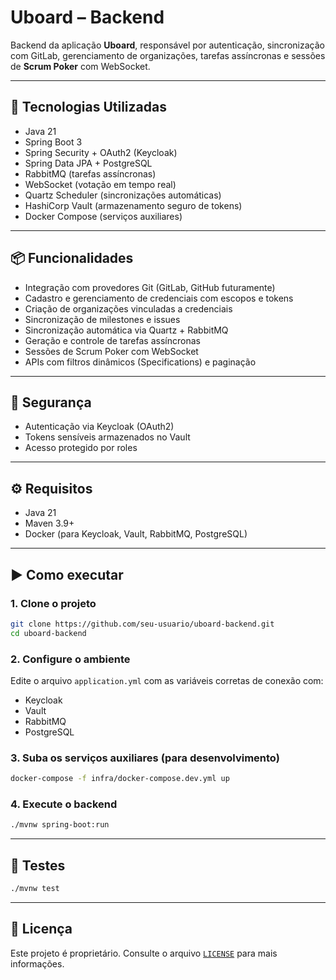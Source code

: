 # Uboard – Backend

Backend da aplicação **Uboard**, responsável por autenticação, sincronização com GitLab, gerenciamento de organizações, tarefas assíncronas e sessões de **Scrum Poker** com WebSocket.

---

## 🧰 Tecnologias Utilizadas

- Java 21
- Spring Boot 3
- Spring Security + OAuth2 (Keycloak)
- Spring Data JPA + PostgreSQL
- RabbitMQ (tarefas assíncronas)
- WebSocket (votação em tempo real)
- Quartz Scheduler (sincronizações automáticas)
- HashiCorp Vault (armazenamento seguro de tokens)
- Docker Compose (serviços auxiliares)

---

## 📦 Funcionalidades

- Integração com provedores Git (GitLab, GitHub futuramente)
- Cadastro e gerenciamento de credenciais com escopos e tokens
- Criação de organizações vinculadas a credenciais
- Sincronização de milestones e issues
- Sincronização automática via Quartz + RabbitMQ
- Geração e controle de tarefas assíncronas
- Sessões de Scrum Poker com WebSocket
- APIs com filtros dinâmicos (Specifications) e paginação

---

## 🔐 Segurança

- Autenticação via Keycloak (OAuth2)
- Tokens sensíveis armazenados no Vault
- Acesso protegido por roles

---

## ⚙️ Requisitos

- Java 21
- Maven 3.9+
- Docker (para Keycloak, Vault, RabbitMQ, PostgreSQL)

---

## ▶️ Como executar

### 1. Clone o projeto

```bash
git clone https://github.com/seu-usuario/uboard-backend.git
cd uboard-backend
```

### 2. Configure o ambiente

Edite o arquivo `application.yml` com as variáveis corretas de conexão com:
- Keycloak
- Vault
- RabbitMQ
- PostgreSQL

### 3. Suba os serviços auxiliares (para desenvolvimento)

```bash
docker-compose -f infra/docker-compose.dev.yml up
```

### 4. Execute o backend

```bash
./mvnw spring-boot:run
```

---

## 🧪 Testes

```bash
./mvnw test
```
---

## 📄 Licença

Este projeto é proprietário. Consulte o arquivo [`LICENSE`](../LICENSE) para mais informações.
